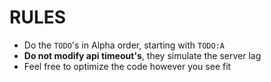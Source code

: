 # RULES
- Do the `TODO`'s in Alpha order, starting with `TODO:A`
- **Do not modify api timeout's**, they simulate the server lag
- Feel free to optimize the code however you see fit
